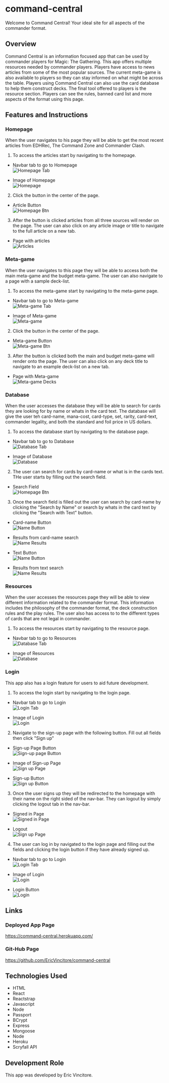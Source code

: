 # command-central

Welcome to Command Central! Your ideal site for all aspects of the commander format.  

## Overview

Command Central is an information focused app that can be used by commander players for Magic: The Gathering. This app offers multiple resources needed by commander players. Players have access to news articles from some of the most popular sources. The current meta-game is also available to players so they can stay informed on what might be across the table. Players using Command Central can also use the card database to help them construct decks. The final tool offered to players is the resource section. Players can see the rules, banned card list and more aspects of the format using this page.  

## Features and Instructions

### Homepage
When the user navigates to his page they will be able to get the most recent articles from EDHRec, The Command Zone and Commander Clash. 

1. To access the articles start by navigating to the homepage.  

*  Navbar tab to go to Homepage  
![Homepage Tab](client/public/images/HomepageBtn.PNG)

* Image of Homepage  
![Homepage](client/public/images/Homepage.PNG)  

2. Click the button in the center of the page.

* Article Button  
![Homepage Btn](client/public/images/artBtn.PNG)  

3. After the button is clicked articles from all three sources will render on the page.  The user can also click on any article image or title to navigate to the full article on a new tab.

* Page with articles  
![Articles](client/public/images/arts.PNG) 

### Meta-game
When the user navigates to this page they will be able to access both the main meta-game and the budget meta-game. The user can also navigate to a page with a sample deck-list. 

1. To access the meta-game start by navigating to the meta-game page.  

*  Navbar tab to go to Meta-game  
![Meta-game Tab](client/public/images/metatab.PNG)

* Image of Meta-game  
![Meta-game](client/public/images/meta.PNG)  

2. Click the button in the center of the page.

* Meta-game Button  
![Meta-game Btn](client/public/images/metaBtn.PNG)  

3. After the button is clicked both the main and budget meta-game will render onto the page.  The user can also click on any deck title to navigate to an example deck-list on a new tab.

* Page with Meta-game  
![Meta-game Decks](client/public/images/metagame.PNG) 

### Database 
When the user accesses the database they will be able to search for cards they are looking for by name or whats in the card text. The database will give the user teh card-name, mana-cost, card-type, set, rarity, card-text, commander legality, and both the standard and foil price in US dollars.

1. To access the database start by navigating to the database page.  

*  Navbar tab to go to Database  
![Database Tab](client/public/images/dataTab.PNG)

* Image of Database  
![Database](client/public/images/dataPage.PNG)  

2. The user can search for cards by card-name or what is in the cards text. THe user starts by filling out the search field. 

* Search Field  
![Homepage Btn](client/public/images/search.PNG)  

3. Once the search field is filled out the user can search by card-name by clicking the "Search by Name" or search by whats in the card text by clicking the "Search with Text" button.

* Card-name Button  
![Name Button](client/public/images/nameBtn.PNG) 

* Results from card-name search  
![Name Results](client/public/images/nameSearch.PNG)  

* Text Button  
![Name Button](client/public/images/textBtn.PNG) 

* Results from text search  
![Name Results](client/public/images/textSearch.PNG)  

### Resources
When the user accesses the resources page they will be able to view different information related to the commander format.  This information includes the philosophy of the commander format, the deck construction rules and the play rules. The user also has access to to the different types of cards that are not legal in commander.

1. To access the resources start by navigating to the resource page.  

*  Navbar tab to go to Resources  
![Database Tab](client/public/images/RecTab.PNG)

* Image of Resources  
![Database](client/public/images/rec.PNG)  

### Login
This app also has a login feature for users to aid future development.

1. To access the login start by navigating to the login page.  

*  Navbar tab to go to Login  
![Login Tab](client/public/images/logTab.PNG)

* Image of Login  
![Login](client/public/images/log.PNG) 

2. Navigate to the sign-up page with the following button. Fill out all fields then click "Sign up" 

*  Sign-up Page Button  
![Sign-up page Button](client/public/images/suBtn.PNG)

* Image of Sign-up Page  
![Sign up Page](client/public/images/su.PNG)  

* Sign-up Button  
![Sign up Button](client/public/images/suf.PNG) 

3.  Once the user signs up they will be redirected to the homepage with their name on the right sided of the nav-bar. They can logout by simply clicking the logout tab in the nav-bar. 

*  Signed in Page  
![Signed in Page](client/public/images/loggedIn.PNG)

* Logout  
![Sign up Page](client/public/images/logout.PNG)  

4. The user can log in by navigated to the login page and filling out the fields and clicking the login button if they have already signed up.

*  Navbar tab to go to Login  
![Login Tab](client/public/images/logTab.PNG)

* Image of Login  
![Login](client/public/images/log.PNG) 

* Login Button  
![Login](client/public/images/liBtn.PNG) 

## Links

### Deployed App Page
 
https://command-central.herokuapp.com/

### Git-Hub Page

https://github.com/EricVincitore/command-central

## Technologies Used

* HTML
* React
* Reactstrap
* Javascript
* Node
* Passport
* BCrypt
* Express
* Mongoose
* Node
* Heroku
* Scryfall API

## Development Role

This app was developed by Eric Vincitore.